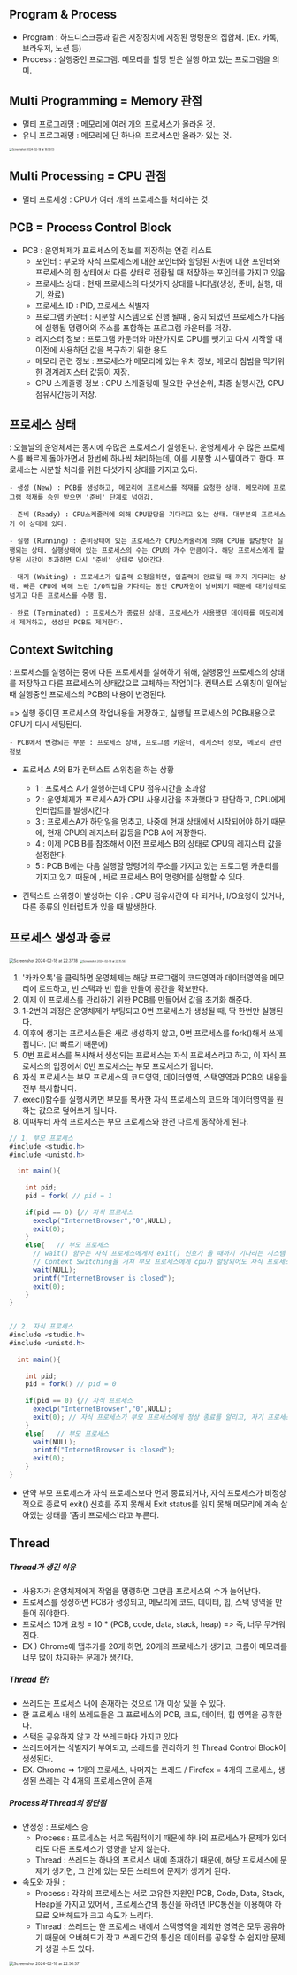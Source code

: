 ## Program & Process

- Program : 하드디스크등과 같은 저장장치에 저장된 명령문의 집합체. (Ex. 카톡, 브라우저, 노션 등)
- Process : 실행중인 프로그램. 메모리를 할당 받은 실행 하고 있는 프로그램을 의미.



## Multi Programming = Memory 관점

- 멀티 프로그래밍 : 메모리에 여러 개의 프로세스가 올라온 것.
- 유니 프로그래밍 : 메모리에 단 하나의 프로세스만 올라가 있는 것.

<img src="./capture/Screenshot 2024-02-18 at 22.38.38.png" alt="Screenshot 2024-02-18 at 18.59.13" style="zoom: 33%;" />



## Multi Processing = CPU 관점

- 멀티 프로세싱 : CPU가 여러 개의 프로세스를 처리하는 것.





## PCB = Process Control Block

- PCB :  운영체제가 프로세스의 정보를 저장하는 연결 리스트
  - 포인터 : 부모와 자식 프로세스에 대한 포인터와 할당된 자원에 대한 포인터와 프로세스의 한 상태에서 다른 상태로 전환될 때 저장하는 포인터를 가지고 있음.
  - 프로세스 상태 : 현재 프로세스의 다섯가지 상태를 나타냄(생성, 준비, 실행, 대기, 완료)
  - 프로세스 ID : PID, 프로세스 식별자
  - 프로그램 카운터 : 시분할 시스템으로 진행 될때 , 중지 되었던 프로세스가 다음에 실행될 명령어의 주소를 포함하는 프로그램 카운터를 저장.
  - 레지스터 정보 : 프로그램 카운터와 마찬가지로 CPU를 뺏기고 다시 시작할 때 이전에 사용하던 값을 복구하기 위한 용도
  - 메모리 관련 정보 : 프로세스가 메모리에 있는 위치 정보, 메모리 침범을 막기위한 경계레지스터 값등이 저장.
  - CPU 스케줄링 정보 : CPU 스케줄링에 필요한 우선순위, 최종 실행시간, CPU 점유시간등이 저장.






## 프로세스 상태

: 오늘날의 운영체제는 동시에 수많은 프로세스가 실행된다. 운영체제가 수 많은 프로세스를 빠르게 돌아가면서 한번에 하나씩 처리하는데, 이를 시분할 시스템이라고 한다. 프로세스는 시분할 처리를 위한 다섯가지 상태를 가지고 있다.

	- 생성 (New) : PCB를 생성하고, 메모리에 프로세스를 적재를 요청한 상태. 메모리에 프로그램 적재를 승인 받으면 '준비' 단계로 넘어감.
	
	- 준비 (Ready) : CPU스케줄러에 의해 CPU할당을 기다리고 있는 상태. 대부분의 프로세스가 이 상태에 있다.
	
	- 실행 (Running) : 준비상태에 있는 프로세스가 CPU스케줄러에 의해 CPU를 할당받아 실행되는 상태. 실행상태에 있는 프로세스의 수는 CPU의 개수 만큼이다. 해당 프로세스에게 할당된 시간이 초과하면 다시 '준비' 상태로 넘어간다.
	
	- 대기 (Waiting) : 프로세스가 입출력 요청을하면, 입출력이 완료될 때 까지 기다리는 상태. 빠른 CPU에 비해 느린 I/O작업을 기다리는 동안 CPU자원이 낭비되기 때문에 대기상태로 넘기고 다른 프로세스를 수행 함.
	
	- 완료 (Terminated) : 프로세스가 종료된 상태. 프로세스가 사용했던 데이터를 메모리에서 제거하고, 생성된 PCB도 제거한다.





## Context Switching

: 프로세스를 실행하는 중에 다른 프로세서를 실해하기 위해, 실행중인 프로세스의 상태를 저장하고 다른 프로세스의 상태값으로 교체하는 작업이다. 컨택스트 스위칭이 일어날때 실행중인 프로세스의 PCB의 내용이 변경된다.

 => 실행 중이던 프로세스의 작업내용을 저장하고, 실행될 프로세스의 PCB내용으로 CPU가 다시 세팅된다.

	- PCB에서 변경되는 부분 : 프로세스 상태, 프로그램 카운터, 레지스터 정보, 메모리 관련 정보
 - 프로세스 A와 B가 컨텍스트 스위칭을 하는 상황
   - 1 : 프로세스 A가 실행하는데 CPU 점유시간을 초과함
   - 2 : 운영체제가 프로세스A가 CPU 사용시간을 초과했다고 판단하고, CPU에게 인터럽트를 발생시킨다.
   - 3 : 프로세스A가 하던일을 멈추고, 나중에 현재 상태에서 시작되어야 하기 때문에, 현재 CPU의 레지스터 값등을 PCB A에 저장한다.
   - 4 : 이제 PCB B를 참조해서 이전 프로세스 B의 상태로 CPU의 레지스터 값을 설정한다.
   - 5 : PCB B에는 다음 실행할 명령어의 주소를 가지고 있는 프로그램 카운터를 가지고 있기 때문에 , 바로 프로세스 B의 명령어를 실행할 수 있다.

- 컨택스트 스위칭이 발생하는 이유 : CPU 점유시간이 다 되거나, I/O요청이 있거나, 다른 종류의 인터럽트가 있을 때 발생한다. 



## 프로세스 생성과 종료

<img src="./capture/Screenshot 2024-02-18 at 22.37.18.png" alt="Screenshot 2024-02-18 at 22.37.18" style="zoom: 50%;" />

<img src="./capture/Screenshot 2024-02-18 at 22.15.56.png" alt="Screenshot 2024-02-18 at 22.15.56" style="zoom:33%;" />

1. '카카오톡'을 클릭하면 운영체제는 해당 프로그램의 코드영역과 데이터영역을 메모리에 로드하고, 빈 스택과 빈 힙을 만들어 공간을 확보한다.
2. 이제 이 프로세스를 관리하기 위한 PCB를 만들어서 값을 초기화 해준다.
3. 1-2번의 과정은 운영체제가 부팅되고 0번 프로세스가 생성될 때, 딱 한번만 실행된다.
4. 이후에 생기는 프로세스들은 새로 생성하지 않고, 0번 프로세스를 fork()해서 쓰게 됩니다. (더 빠르기 때문에)
5. 0번 프로세스를 복사해서 생성되는 프로세스는 자식 프로세스라고 하고, 이 자식 프로세스의 입장에서 0번 프로세스는 부모 프로세스가 됩니다.
6. 자식 프로세스는 부모 프로세스의 코드영역, 데이터영역, 스택영역과 PCB의 내용을 전부 복사합니다.
7. exec()함수를 실행시키면 부모를 복사한 자식 프로세스의 코드와 데이터영역을 원하는 값으로 덮어쓰게 됩니다.
8. 이때부터 자식 프로세스는 부모 프로세스와 완전 다르게 동작하게 된다.



~~~c#
// 1. 부모 프로세스
#include <studio.h>
#include <unistd.h>
  
  int main(){
  
    int pid;
    pid = fork( // pid = 1
    
    if(pid == 0) {// 자식 프로세스
      execlp("InternetBrowser","0",NULL);
      exit(0);
    }
  	else{	// 부모 프로세스
      // wait() 함수는 자식 프로세스에게서 exit() 신호가 올 때까지 기다리는 시스템 함수.
      // Context Switching을 거쳐 부모 프로세스에게 cpu가 할당되어도 자식 프로세스의 exit()신호가 오기 전까지는 다른 코드를 실행하지 않음.
      wait(NULL); 
      printf("InternetBrowser is closed");
      exit(0);
    }
}


// 2. 자식 프로세스
#include <studio.h>
#include <unistd.h>
  
  int main(){
  
    int pid;
    pid = fork() // pid = 0
    
    if(pid == 0) {// 자식 프로세스
      execlp("InternetBrowser","0",NULL);
      exit(0); // 자식 프로세스가 부모 프로세스에게 정상 종료를 알리고, 자기 프로세스를 종료함.
    }
  	else{	// 부모 프로세스
      wait(NULL);
      printf("InternetBrowser is closed");
      exit(0);
    }
}
~~~

- 만약 부모 프로세스가 자식 프로세스보다 먼저 종료되거나, 자식 프로세스가 비정상적으로 종료되 exit() 신호를 주지 못해서 Exit status를 읽지 못해 메모리에 계속 살아있는 상태를 '좀비 프로세스'라고 부른다.



## Thread

##### Thread가 생긴 이유

- 사용자가 운영체제에게 작업을 명령하면 그만큼 프로세스의 수가 늘어난다.
- 프로세스를 생성하면 PCB가 생성되고, 메모리에 코드, 데이터, 힙, 스택 영역을 만들어 줘야한다.
- 프로세스 10개 요청 = 10 * (PCB, code, data, stack, heap) => 즉, 너무 무거워진다.
- EX ) Chrome에 탭추가를 20개 하면, 20개의 프로세스가 생기고, 크롬이 메모리를 너무 많이 차지하는 문제가 생긴다.

##### Thread 란?

- 쓰레드는 프로세스 내에 존재하는 것으로 1개 이상 있을 수 있다.
- 한 프로세스 내의 쓰레드들은 그 프로세스의 PCB, 코드, 데이터, 힙 영역을 공휴한다.
- 스택은 공유하지 않고 각 쓰레드마다 가지고 있다.
- 쓰레드에게는 식별자가 부여되고, 쓰레드를 관리하기 한 Thread Control Block이 생성된다.
- EX. Chrome => 1개의 프로세스, 나머지는 쓰레드 / Firefox = 4개의 프로세스, 생성된 쓰레는 각 4개의 프로세스안에 존재

##### Process와 Thread의 장단점

- 안정성 : 프로세스 승
  - Process : 프로세스는 서로 독립적이기 때문에 하나의 프로세스가 문제가 있더라도 다른 프로세스가 영향을 받지 않는다.
  - Thread : 쓰레드는 하나의 프로세스 내에 존재하기 때문에, 해당 프로세스에 문제가 생기면, 그 안에 있는 모든 쓰레드에 문제가 생기게 된다. 
- 속도와 자원 : 
  - Process : 각각의 프로세스는 서로 고유한 자원인 PCB, Code, Data, Stack, Heap을 가지고 있어서 , 프로세스간의 통신을 하려면 IPC통신을 이용해야 하므로 오버헤드가 크고 속도가 느리다.
  - Thread : 쓰레드는 한 프로세스 내에서 스택영역을 제외한 영역은 모두 공유하기 때문에 오버헤드가 작고 쓰레드간의 통신은 데이터를 공유할 수 쉽지만 문제가 생길 수도 있다. 

<img src="./capture/Screenshot 2024-02-18 at 22.50.57.png" alt="Screenshot 2024-02-18 at 22.50.57" style="zoom: 50%;" />

